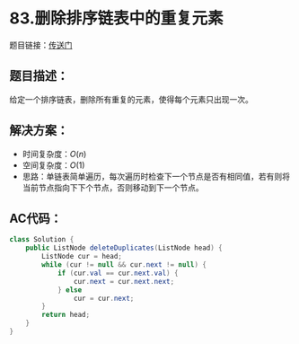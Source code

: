 # 83.删除排序链表中的重复元素
题目链接：[传送门](https://leetcode-cn.com/problems/remove-duplicates-from-sorted-list/)

## 题目描述：
给定一个排序链表，删除所有重复的元素，使得每个元素只出现一次。

## 解决方案：
- 时间复杂度：$O(n)$
- 空间复杂度：$O(1)$
- 思路：单链表简单遍历，每次遍历时检查下一个节点是否有相同值，若有则将当前节点指向下下个节点，否则移动到下一个节点。

## AC代码：
```java
class Solution {
	public ListNode deleteDuplicates(ListNode head) {
		ListNode cur = head;
		while (cur != null && cur.next != null) {
			if (cur.val == cur.next.val) {
				cur.next = cur.next.next;
			} else
				cur = cur.next;
		}
		return head;
	}
}
```
